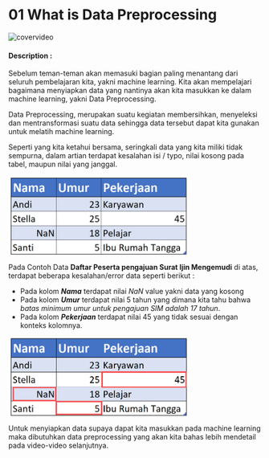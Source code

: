 # 01 What is Data Preprocessing

![covervideo](http://bit.ly/makeaicovervideo)

#### **Description :**
Sebelum teman-teman akan memasuki bagian paling menantang dari seluruh pembelajaran kita, yakni machine learning. Kita akan mempelajari bagaimana menyiapkan data yang nantinya akan kita masukkan ke dalam machine learning, yakni Data Preprocessing.

Data Preprocessing, merupakan suatu kegiatan membersihkan, menyeleksi dan mentransformasi suatu data sehingga data tersebut dapat kita gunakan untuk melatih machine learning.

Seperti yang kita ketahui bersama, seringkali data yang kita miliki tidak sempurna, dalam artian terdapat kesalahan isi / typo, nilai kosong pada tabel, maupun nilai yang janggal. 

<img src ="https://github.com/BenedictusAryo/documents_assets/raw/master/New%20CourseMap/Beginner%20Course/4_Data%20Preprocessing/Assets/invaliddata_1.png" width="360" height="160" align="center"/>

Pada Contoh Data **Daftar Peserta pengajuan Surat Ijin Mengemudi** di atas, terdapat beberapa kesalahan/error data seperti berikut :

* Pada kolom _**Nama**_ terdapat nilai _NaN_ value yakni data yang kosong
* Pada kolom _**Umur**_ terdapat nilai 5 tahun yang dimana kita tahu bahwa _batas minimum umur untuk pengajuan SIM adalah 17 tahun_.
* Pada kolom _**Pekerjaan**_ terdapat nilai 45 yang tidak sesuai dengan konteks kolomnya.

<img src ="https://github.com/BenedictusAryo/documents_assets/raw/master/New%20CourseMap/Beginner%20Course/4_Data%20Preprocessing/Assets/invaliddata_2.png" width="360" height="160" align="center"/>

Untuk menyiapkan data supaya dapat kita masukkan pada machine learning maka dibutuhkan data preprocessing yang akan kita bahas lebih mendetail pada video-video selanjutnya.